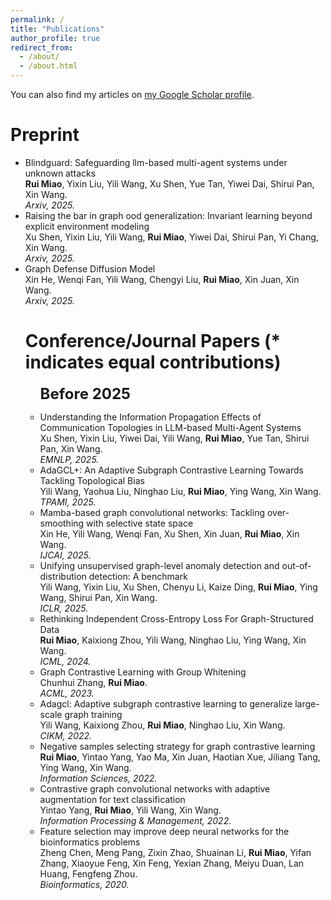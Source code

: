 ```yaml
---
permalink: /
title: "Publications"
author_profile: true
redirect_from: 
  - /about/
  - /about.html
---
```


You can also find my articles on [my Google Scholar profile](https://scholar.google.com/citations?user=ifU7QsIAAAAJ&hl=zh-CN).

Preprint
======
<ul>

<li>Blindguard: Safeguarding llm-based multi-agent systems under unknown attacks<br />
<b>Rui Miao</b>, Yixin Liu, Yili Wang, Xu Shen, Yue Tan, Yiwei Dai, Shirui Pan, Xin Wang.<br />
<i>Arxiv, 2025.</i><br /></li>

<li>Raising the bar in graph ood generalization: Invariant learning beyond explicit environment modeling<br />
Xu Shen, Yixin Liu, Yili Wang, <b>Rui Miao</b>, Yiwei Dai, Shirui Pan, Yi Chang, Xin Wang.<br />
<i>Arxiv, 2025.</i><br /></li>

<li>Graph Defense Diffusion Model<br />
Xin He, Wenqi Fan, Yili Wang, Chengyi Liu, <b>Rui Miao</b>, Xin Juan, Xin Wang.<br />
<i>Arxiv, 2025.</i><br /></li>


Conference/Journal Papers (* indicates equal contributions)
======
<ul>

<font size="5"><b>Before 2025</b></font><br />
<li>Understanding the Information Propagation Effects of Communication Topologies in LLM-based Multi-Agent Systems<br />
Xu Shen, Yixin Liu, Yiwei Dai, Yili Wang, <b>Rui Miao</b>, Yue Tan, Shirui Pan, Xin Wang.<br />
<i>EMNLP, 2025.</i><br /></li>

<li>AdaGCL+: An Adaptive Subgraph Contrastive Learning Towards Tackling Topological Bias<br />
Yili Wang, Yaohua Liu, Ninghao Liu, <b>Rui Miao</b>, Ying Wang, Xin Wang.<br />
<i>TPAMI, 2025.</i><br /></li>

<li>Mamba-based graph convolutional networks: Tackling over-smoothing with selective state space<br />
Xin He, Yili Wang, Wenqi Fan, Xu Shen, Xin Juan, <b>Rui Miao</b>, Xin Wang.<br />
<i>IJCAI, 2025.</i><br /></li>

<li>Unifying unsupervised graph-level anomaly detection and out-of-distribution detection: A benchmark<br />
Yili Wang, Yixin Liu, Xu Shen, Chenyu Li, Kaize Ding, <b>Rui Miao</b>, Ying Wang, Shirui Pan, Xin Wang.<br />
<i>ICLR, 2025.</i><br /></li>

<li>Rethinking Independent Cross-Entropy Loss For Graph-Structured Data<br />
<b>Rui Miao</b>, Kaixiong Zhou, Yili Wang, Ninghao Liu, Ying Wang, Xin Wang.<br />
<i>ICML, 2024.</i><br /></li>

<li>Graph Contrastive Learning with Group Whitening<br />
Chunhui Zhang, <b>Rui Miao</b>.<br />
<i>ACML, 2023.</i><br /></li>

<li>Adagcl: Adaptive subgraph contrastive learning to generalize large-scale graph training<br />
Yili Wang, Kaixiong Zhou, <b>Rui Miao</b>, Ninghao Liu, Xin Wang.<br />
<i>CIKM, 2022.</i><br /></li>

<li>Negative samples selecting strategy for graph contrastive learning<br />
<b>Rui Miao</b>, Yintao Yang, Yao Ma, Xin Juan, Haotian Xue, Jiliang Tang, Ying Wang, Xin Wang.<br />
<i>Information Sciences, 2022.</i><br /></li>

<li>Contrastive graph convolutional networks with adaptive augmentation for text classification<br />
Yintao Yang, <b>Rui Miao</b>, Yili Wang, Xin Wang.<br />
<i>Information Processing & Management, 2022.</i><br /></li>

<li>Feature selection may improve deep neural networks for the bioinformatics problems<br />
Zheng Chen, Meng Pang, Zixin Zhao, Shuainan Li, <b>Rui Miao</b>, Yifan Zhang, Xiaoyue Feng, Xin Feng, Yexian Zhang, Meiyu Duan, Lan Huang, Fengfeng Zhou.<br />
<i>Bioinformatics, 2020.</i><br /></li>



